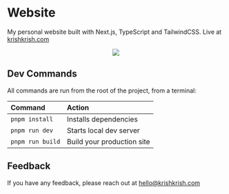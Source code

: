 # Website

My personal website built with Next.js, TypeScript and TailwindCSS. Live at [krishkrish.com](https://krishkrish.com)

<p align="center">
  <a href="https://krishkrish.com">
    <img src="https://i.imgur.com/PfSmnTb.png"/>
  </a>
</p>

## Dev Commands

All commands are run from the root of the project, from a terminal:

| Command          | Action                     |
| :--------------- | :------------------------- |
| `pnpm install`   | Installs dependencies      |
| `pnpm run dev`   | Starts local dev server    |
| `pnpm run build` | Build your production site |

## Feedback

If you have any feedback, please reach out at [hello@krishkrish.com](mailto:hello@krishkrish.com)
